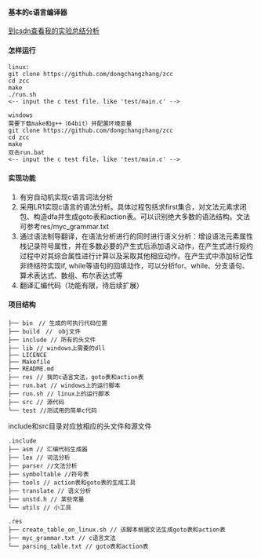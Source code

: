 #### 基本的c语言编译器

[到csdn查看我的实验总结分析](http://blog.csdn.net/dongchangzhang/article/details/72717222)

#### 怎样运行
``` shell
linux:
git clone https://github.com/dongchangzhang/zcc
cd zcc
make
./run.sh
<-- input the c test file. like 'test/main.c' -->
```

``` shell
windows
需要下载make和g++（64bit）并配置环境变量
git clone https://github.com/dongchangzhang/zcc
cd zcc
make
双击run.bat
<-- input the c test file. like 'test/main.c' -->
```
#### 实现功能
1. 有穷自动机实现c语言词法分析
2. 采用LR1实现c语言的语法分析。具体过程包括求first集合，对文法元素求闭包、构造dfa并生成goto表和action表。可以识别绝大多数的语法结构。文法可参考res/myc_grammar.txt
3. 通过语法制导翻译，在语法分析进行的同时进行语义分析：增设语法元素属性栈记录符号属性，并在多数必要的产生式后添加语义动作，在产生式进行规约过程中对其综合属性进行计算以及采取其他相应动作。在产生式中添加标记性非终结符实现if, while等语句的回填动作，可以分析for、while、分支语句、算术表达式、数组、布尔表达式等
4. 翻译汇编代码（功能有限，待后续扩展）
#### 项目结构
```
├── bin　// 生成的可执行代码位置
├── build　//　obj文件
├── include // 所有的头文件
├── lib // windows上需要的dll
├── LICENCE
├── Makefile
├── README.md
├── res // 我的c语言文法，goto表和action表
├── run.bat // windows上的运行脚本
├── run.sh // linux上的运行脚本
├── src // 源代码
└── test //测试用的简单c代码

```
include和src目录对应放相应的头文件和源文件
```
.include
├── asm // 汇编代码生成器
├── lex // 词法分析
├── parser //文法分析
├── symboltable //符号表
├── tools // action表和goto表的生成工具
├── translate // 语义分析
├── unstd.h // 某些常量
└── utils // 小工具

```
```
.res
├── create_table_on_linux.sh // 该脚本根据文法生成goto表和action表
├── myc_grammar.txt // c语言文法
└── parsing_table.txt // goto表和action表

```
